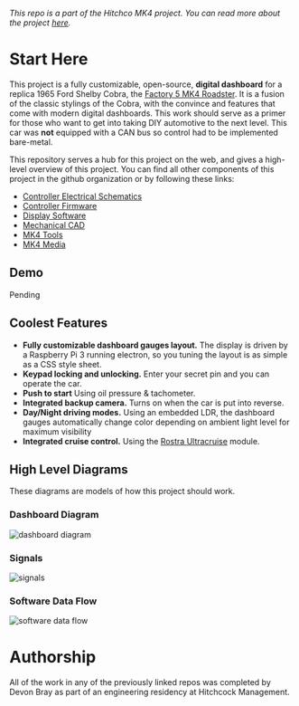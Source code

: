 _This repo is a part of the Hitchco MK4 project. You can read more about the project [here](http://www.esologic.com/hitchco-mk4/)._

# Start Here

This project is a fully customizable, open-source, **digital dashboard** for a replica 1965 Ford Shelby Cobra, the [Factory 5 MK4 Roadster](https://www.factoryfive.com/roadster/mk4/complete-kit/).  It is a fusion of the classic stylings of the Cobra, with the convince and features that come with modern digital dashboards. This work should serve as a primer for those who want to get into taking DIY automotive to the next level. This car was **not** equipped with a CAN bus so control had to be implemented bare-metal.

This repository serves a hub for this project on the web, and gives a high-level overview of this project. You can find all other components of this project in the github organization or by following these links:
 * [Controller Electrical Schematics](https://github.com/hitchco-mk4/Controller-Electrical-Schematics)
 * [Controller Firmware](https://github.com/hitchco-mk4/Controller-Firmware)
 * [Display Software](https://github.com/hitchco-mk4/Display-Software)
 * [Mechanical CAD](https://github.com/hitchco-mk4/Mechanical-CAD)
 * [MK4 Tools](https://github.com/hitchco-mk4/MK4-Tools)
 * [MK4 Media](https://github.com/hitchco-mk4/MK4-Media)

## Demo

Pending

## Coolest Features

* **Fully customizable dashboard gauges layout.** The display is driven by a Raspberry Pi 3 running electron, so you tuning the layout is as simple as a CSS style sheet.
* **Keypad locking and unlocking.** Enter your secret pin and you can operate the car. 
* **Push to start** Using oil pressure & tachometer.
* **Integrated backup camera.** Turns on when the car is put into reverse.
* **Day/Night driving modes.** Using an embedded LDR, the dashboard gauges automatically change color depending on ambient light level for maximum visibility
* **Integrated cruise control.** Using the [Rostra Ultracruise](http://www.rostra.com/manuals/ultracruise-2_Form2784A.pdf) module.

## High Level Diagrams

These diagrams are models of how this project should work. 

### Dashboard Diagram
![dashboard diagram](https://user-images.githubusercontent.com/3516293/39070218-7565bd24-44b0-11e8-893b-3ba861702e3e.png)

### Signals
![signals](https://user-images.githubusercontent.com/3516293/39070219-7575feaa-44b0-11e8-8ef9-cee0a8054c1d.png)

### Software Data Flow
![software data flow](https://user-images.githubusercontent.com/3516293/39070220-7587746e-44b0-11e8-97f2-8d20e8ba16bc.png)


 
# Authorship
 
All of the work in any of the previously linked repos was completed by Devon Bray as part of an engineering residency at Hitchcock Management. 
